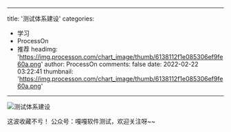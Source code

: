 
---
title: '测试体系建设'
categories: 
 - 学习
 - ProcessOn
 - 推荐
headimg: 'https://img.processon.com/chart_image/thumb/6138112f1e085306ef9fe60a.png'
author: ProcessOn
comments: false
date: 2022-02-22 03:22:41
thumbnail: 'https://img.processon.com/chart_image/thumb/6138112f1e085306ef9fe60a.png'
---

<div>   
<img class="thumb" alt="测试体系建设" src="https://img.processon.com/chart_image/thumb/6138112f1e085306ef9fe60a.png" referrerpolicy="no-referrer">
<p>这波收藏不亏！
公众号：嘎嘎软件测试，欢迎关注呀~~</p>  
</div>
            